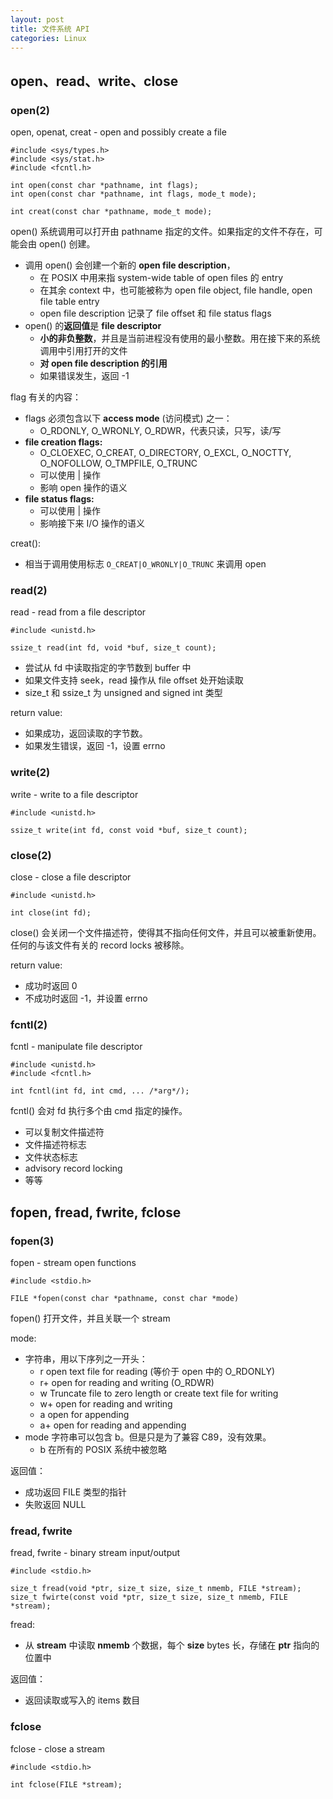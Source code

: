 ```yaml
---
layout: post
title: 文件系统 API
categories: Linux
---
```


## open、read、write、close

### open(2)

open, openat, creat - open and possibly create a file

~~~
#include <sys/types.h>
#include <sys/stat.h>
#include <fcntl.h>

int open(const char *pathname, int flags);
int open(const char *pathname, int flags, mode_t mode);

int creat(const char *pathname, mode_t mode);
~~~

open() 系统调用可以打开由 pathname 指定的文件。如果指定的文件不存在，可能会由 open() 创建。

* 调用 open() 会创建一个新的 **open file description**，
    - 在 POSIX 中用来指 system-wide table of open files 的 entry
    - 在其余 context 中，也可能被称为 open file object, file handle, open file table entry
    - open file description 记录了 file offset 和 file status flags
* open() 的**返回值**是 **file descriptor**
    - **小的非负整数**，并且是当前进程没有使用的最小整数。用在接下来的系统调用中引用打开的文件
    - **对 open file description 的引用**
    - 如果错误发生，返回 -1

flag 有关的内容：
* flags 必须包含以下 **access mode** (访问模式) 之一：
    - O_RDONLY, O_WRONLY, O_RDWR，代表只读，只写，读/写
* **file creation flags:**
    - O_CLOEXEC, O_CREAT, O_DIRECTORY, O_EXCL, O_NOCTTY, O_NOFOLLOW, O_TMPFILE, O_TRUNC
    - 可以使用 \| 操作
    - 影响 open 操作的语义
* **file status flags:**
    - 可以使用 \| 操作
    - 影响接下来 I/O 操作的语义

creat():
* 相当于调用使用标志 `O_CREAT|O_WRONLY|O_TRUNC` 来调用 open

### read(2)

read - read from a file descriptor

~~~
#include <unistd.h>

ssize_t read(int fd, void *buf, size_t count);
~~~

* 尝试从 fd 中读取指定的字节数到 buffer 中
* 如果文件支持 seek，read 操作从 file offset 处开始读取
* size_t 和 ssize_t 为 unsigned and signed int 类型

return value:
* 如果成功，返回读取的字节数。
* 如果发生错误，返回 -1，设置 errno

### write(2)

write - write to a file descriptor

~~~
#include <unistd.h>

ssize_t write(int fd, const void *buf, size_t count);
~~~

### close(2)

close - close a file descriptor

~~~
#include <unistd.h>

int close(int fd);
~~~

close() 会关闭一个文件描述符，使得其不指向任何文件，并且可以被重新使用。任何的与该文件有关的 record locks 被移除。

return value:
* 成功时返回 0
* 不成功时返回 -1，并设置 errno

### fcntl(2)

fcntl - manipulate file descriptor

~~~
#include <unistd.h>
#include <fcntl.h>

int fcntl(int fd, int cmd, ... /*arg*/);
~~~

fcntl() 会对 fd 执行多个由 cmd 指定的操作。
* 可以复制文件描述符
* 文件描述符标志
* 文件状态标志
* advisory record locking
* 等等

## fopen, fread, fwrite, fclose

### fopen(3)

fopen - stream open functions

~~~
#include <stdio.h>

FILE *fopen(const char *pathname, const char *mode)
~~~

fopen() 打开文件，并且关联一个 stream

mode:
* 字符串，用以下序列之一开头：
    - r    open text file for reading (等价于 open 中的 O_RDONLY)
    - r+   open for reading and writing (O_RDWR)
    - w    Truncate file to zero length or create text file for writing
    - w+   open for reading and writing
    - a    open for appending
    - a+   open for reading and appending
* mode 字符串可以包含 b。但是只是为了兼容 C89，没有效果。
    - b 在所有的 POSIX 系统中被忽略

返回值：
* 成功返回 FILE 类型的指针
* 失败返回 NULL

### fread, fwrite

fread, fwrite - binary stream input/output

~~~
#include <stdio.h>

size_t fread(void *ptr, size_t size, size_t nmemb, FILE *stream);
size_t fwirte(const void *ptr, size_t size, size_t nmemb, FILE *stream);
~~~

fread:
* 从 **stream** 中读取 **nmemb** 个数据，每个 **size** bytes 长，存储在 **ptr** 指向的位置中

返回值：
* 返回读取或写入的 items 数目

### fclose

fclose - close a stream

~~~
#include <stdio.h>

int fclose(FILE *stream);
~~~